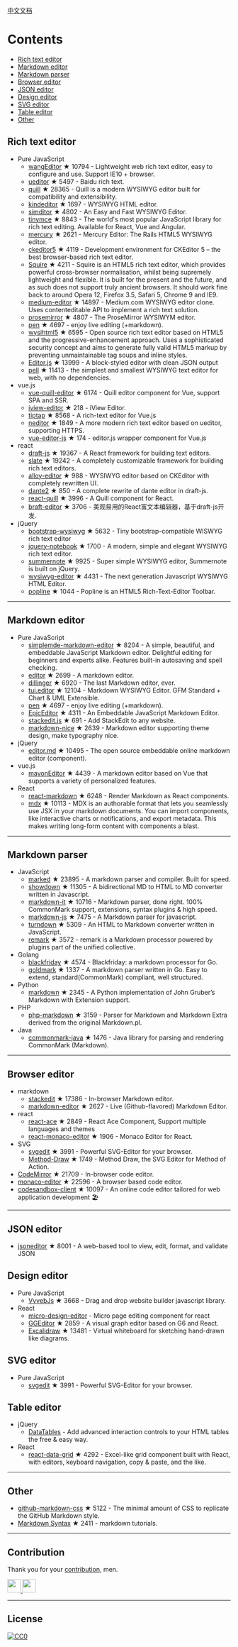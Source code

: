 [中文文档](README_zh-CN.md)# Contents- [Rich text editor](#Rich-text-editor)- [Markdown editor](#Markdown-editor)- [Markdown parser](#Markdown-parser)- [Browser editor](#Browser-editor)- [JSON editor](#JSON-editor)- [Design editor](#Design-editor)- [SVG editor](#SVG-editor)- [Table editor](#Table-editor)- [Other](#Other)## Rich text editor- Pure JavaScript  - [wangEditor](https://github.com/wangeditor-team/wangEditor) ★ 10794 - Lightweight web rich text editor, easy to configure and use. Support IE10 + browser.  - [ueditor](https://github.com/fex-team/ueditor) ★ 5497 - Baidu rich text.  - [quill](https://github.com/quilljs/quill) ★ 28365 - Quill is a modern WYSIWYG editor built for compatibility and extensibility.  - [kindeditor](https://github.com/kindsoft/kindeditor) ★ 1697 - WYSIWYG HTML editor.  - [simditor](https://github.com/mycolorway/simditor) ★ 4802 - An Easy and Fast WYSIWYG Editor.  - [tinymce](https://github.com/tinymce/tinymce) ★ 8843 - The world's most popular JavaScript library for rich text editing. Available for React, Vue and Angular.  - [mercury](https://github.com/jejacks0n/mercury) ★ 2621 - Mercury Editor: The Rails HTML5 WYSIWYG editor.  - [ckeditor5](https://github.com/ckeditor/ckeditor5) ★ 4119 - Development environment for CKEditor 5 – the best browser-based rich text editor.  - [Squire](https://github.com/neilj/Squire) ★ 4211 - Squire is an HTML5 rich text editor, which provides powerful cross-browser normalisation, whilst being supremely lightweight and flexible. It is built for the present and the future, and as such does not support truly ancient browsers. It should work fine back to around Opera 12, Firefox 3.5, Safari 5, Chrome 9 and IE9.  - [medium-editor](https://github.com/yabwe/medium-editor) ★ 14897 - Medium.com WYSIWYG editor clone. Uses contenteditable API to implement a rich text solution.  - [prosemirror](https://github.com/ProseMirror/prosemirror) ★ 4807 - The ProseMirror WYSIWYM editor.  - [pen](https://github.com/sofish/pen) ★ 4697 - enjoy live editing (+markdown).  - [wysihtml5](https://github.com/xing/wysihtml5) ★ 6595 - Open source rich text editor based on HTML5 and the progressive-enhancement approach. Uses a sophisticated security concept and aims to generate fully valid HTML5 markup by preventing unmaintainable tag soups and inline styles.  - [Editor.js](https://github.com/codex-team/editor.js) ★ 13999 - A block-styled editor with clean JSON output  - [pell](https://github.com/jaredreich/pell) ★ 11413 - the simplest and smallest WYSIWYG text editor for web, with no dependencies.- vue.js  - [vue-quill-editor](https://github.com/surmon-china/vue-quill-editor) ★ 6174 - Quill editor component for Vue, support SPA and SSR.  - [iview-editor](https://github.com/iview/iview-editor) ★ 218 - iView Editor.  - [tiptap](https://github.com/heyscrumpy/tiptap) ★ 8568 - A rich-text editor for Vue.js  - [neditor](https://github.com/notadd/neditor) ★ 1849 - A more modern rich text editor based on ueditor, supporting HTTPS.  - [vue-editor-js](https://github.com/ChangJoo-Park/vue-editor-js) ★ 174 - editor.js wrapper component for Vue.js- react  - [draft-js](https://github.com/facebook/draft-js) ★ 19367 - A React framework for building text editors.  - [slate](https://github.com/ianstormtaylor/slate) ★ 19242 - A completely customizable framework for building rich text editors.  - [alloy-editor](https://github.com/liferay/alloy-editor/) ★ 988 - WYSIWYG editor based on CKEditor with completely rewritten UI.  - [dante2](https://github.com/michelson/dante2) ★ 850 - A complete rewrite of dante editor in draft-js.  - [react-quill](https://github.com/zenoamaro/react-quill) ★ 3996 - A Quill component for React.  - [braft-editor](https://github.com/margox/braft-editor) ★ 3706 - 美观易用的React富文本编辑器，基于draft-js开发.- jQuery  - [bootstrap-wysiwyg](https://github.com/mindmup/bootstrap-wysiwyg/) ★ 5632 - Tiny bootstrap-compatible WISWYG rich text editor  - [jquery-notebook](https://github.com/raphaelcruzeiro/jquery-notebook) ★ 1700 - A modern, simple and elegant WYSIWYG rich text editor.  - [summernote](https://github.com/summernote/summernote) ★ 9925 - Super simple WYSIWYG editor, Summernote is built on jQuery.  - [wysiwyg-editor](https://github.com/froala/wysiwyg-editor) ★ 4431 - The next generation Javascript WYSIWYG HTML Editor.  - [popline](https://github.com/kenshin54/popline) ★ 1044 - Popline is an HTML5 Rich-Text-Editor Toolbar.---## Markdown editor- Pure JavaScript  - [simplemde-markdown-editor](https://github.com/sparksuite/simplemde-markdown-editor) ★ 8204 -  A simple, beautiful, and embeddable JavaScript Markdown editor. Delightful editing for beginners and experts alike. Features built-in autosaving and spell checking.  - [editor](https://github.com/lepture/editor) ★ 2699 - A markdown editor.  - [dillinger](https://github.com/joemccann/dillinger) ★ 6920 - The last Markdown editor, ever.  - [tui.editor](https://github.com/nhnent/tui.editor) ★ 12104 - Markdown WYSIWYG Editor. GFM Standard + Chart & UML Extensible.  - [pen](https://github.com/sofish/pen) ★ 4697 - enjoy live editing (+markdown).  - [EpicEditor](https://github.com/OscarGodson/EpicEditor) ★ 4311 - An Embeddable JavaScript Markdown Editor.  - [stackedit.js](https://github.com/benweet/stackedit.js) ★ 691 - Add StackEdit to any website.  - [markdown-nice](https://github.com/mdnice/markdown-nice) ★ 2639 - Markdown editor supporting theme design, make typography nice.- jQuery  - [editor.md](https://github.com/pandao/editor.md) ★ 10495 - The open source embeddable online markdown editor (component).- vue.js  - [mavonEditor](https://github.com/hinesboy/mavonEditor) ★ 4439 - A markdown editor based on Vue that supports a variety of personalized features.- React  - [react-markdown](https://github.com/remarkjs/react-markdown) ★ 6248 - Render Markdown as React components.  - [mdx](https://github.com/mdx-js/mdx) ★ 10113 - MDX is an authorable format that lets you seamlessly use JSX in your markdown documents. You can import components, like interactive charts or notifications, and export metadata. This makes writing long-form content with components a blast.---## Markdown parser- JavaScript  - [marked](https://github.com/markedjs/marked) ★ 23895 - A markdown parser and compiler. Built for speed.  - [showdown](https://github.com/showdownjs/showdown) ★ 11305 - A bidirectional MD to HTML to MD converter written in Javascript.  - [markdown-it](https://github.com/markdown-it/markdown-it) ★ 10716 - Markdown parser, done right. 100% CommonMark support, extensions, syntax plugins & high speed.  - [markdown-js](https://github.com/evilstreak/markdown-js) ★ 7475 - A Markdown parser for javascript.  - [turndown](https://github.com/domchristie/turndown) ★ 5309 - An HTML to Markdown converter written in JavaScript.  - [remark](https://github.com/remarkjs/remark) ★ 3572 - remark is a Markdown processor powered by plugins part of the unified collective.- Golang  - [blackfriday](https://github.com/russross/blackfriday) ★ 4574 - Blackfriday: a markdown processor for Go.  - [goldmark](https://github.com/yuin/goldmark) ★ 1337 - A markdown parser written in Go. Easy to extend, standard(CommonMark) compliant, well structured.- Python  - [markdown](https://github.com/Python-Markdown/markdown) ★ 2345 - A Python implementation of John Gruber’s Markdown with Extension support.- PHP  - [php-markdown](https://github.com/michelf/php-markdown) ★ 3159 - Parser for Markdown and Markdown Extra derived from the original Markdown.pl.- Java  - [commonmark-java](https://github.com/commonmark/commonmark-java) ★ 1476 - Java library for parsing and rendering CommonMark (Markdown).---## Browser editor- markdown  - [stackedit](https://github.com/benweet/stackedit) ★ 17386 - In-browser Markdown editor.  - [markdown-editor](https://github.com/jbt/markdown-editor) ★ 2627 - Live (Github-flavored) Markdown Editor.- react  - [react-ace](https://github.com/securingsincity/react-ace) ★ 2849 - React Ace Component, Support multiple languages and themes  - [react-monaco-editor](https://github.com/react-monaco-editor/react-monaco-editor) ★ 1906 - Monaco Editor for React.- SVG  - [svgedit](https://github.com/SVG-Edit/svgedit) ★ 3991 - Powerful SVG-Editor for your browser.  - [Method-Draw](https://github.com/methodofaction/Method-Draw) ★ 1749 - Method Draw, the SVG Editor for Method of Action.- [CodeMirror](https://github.com/codemirror/CodeMirror) ★ 21709 - In-browser code editor.- [monaco-editor](https://github.com/Microsoft/monaco-editor) ★ 22596 - A browser based code editor.- [codesandbox-client](https://github.com/codesandbox/codesandbox-client) ★ 10097 - An online code editor tailored for web application development 🏖️---## JSON editor- [jsoneditor](https://github.com/josdejong/jsoneditor) ★ 8001 - A web-based tool to view, edit, format, and validate JSON## Design editor- Pure JavaScript  - [VvvebJs](https://github.com/givanz/VvvebJs) ★ 3668 - Drag and drop website builder javascript library.- React  - [micro-design-editor](https://github.com/xjh22222228/micro-design-editor) - Micro page editing component for react  - [GGEditor](https://github.com/alibaba/GGEditor) ★ 2859 - A visual graph editor based on G6 and React.  - [Excalidraw](https://github.com/excalidraw/excalidraw) ★ 13481 - Virtual whiteboard for sketching hand-drawn like diagrams.## SVG editor- Pure JavaScript  - [svgedit](https://github.com/SVG-Edit/svgedit) ★ 3991 - Powerful SVG-Editor for your browser.## Table editor- jQuery  - [DataTables](https://datatables.net/) - Add advanced interaction controls to your HTML tables the free & easy way.- React  - [react-data-grid](https://github.com/adazzle/react-data-grid) ★ 4292 - Excel-like grid component built with React, with editors, keyboard navigation, copy & paste, and the like.---## Other- [github-markdown-css](https://github.com/sindresorhus/github-markdown-css) ★ 5122 - The minimal amount of CSS to replicate the GitHub Markdown style.- [Markdown Syntax](https://github.com/younghz/Markdown) ★ 2411 - markdown tutorials.---## ContributionThank you for your [contribution](https://github.com/xjh22222228/awesome-web-editor/issues), men.<a href="https://github.com/1c7/">  <img src="https://avatars1.githubusercontent.com/u/1804755?s=460&v=4" width="30px" height="30px" /></a><a href="https://github.com/ChangJoo-Park/">  <img src="https://avatars1.githubusercontent.com/u/1451365?s=460&v=4" width="30px" height="30px" /></a>---## License[![CC0](http://mirrors.creativecommons.org/presskit/buttons/88x31/svg/cc-zero.svg)](https://creativecommons.org/publicdomain/zero/1.0/)